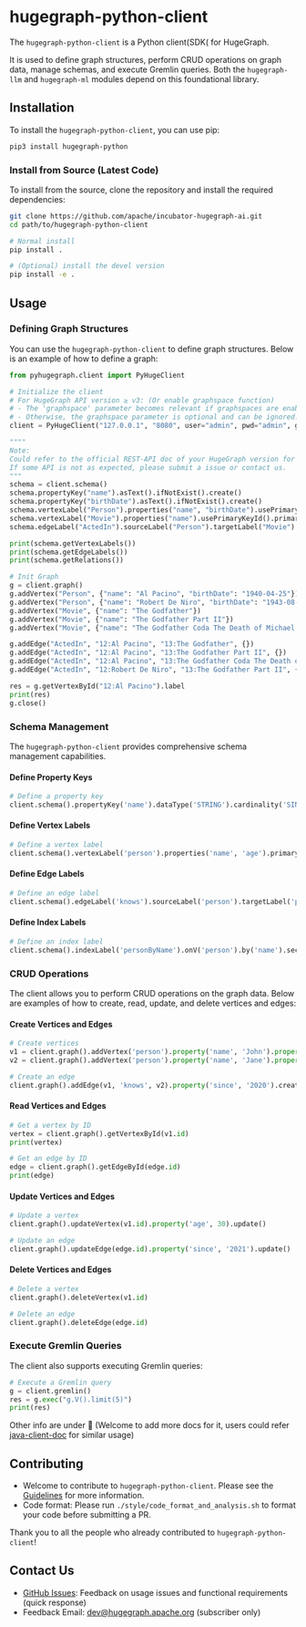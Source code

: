 # hugegraph-python-client

The `hugegraph-python-client` is a Python client(SDK( for HugeGraph. 

It is used to define graph structures, perform CRUD operations on graph data, manage schemas, and execute Gremlin queries. Both the `hugegraph-llm` and `hugegraph-ml` modules depend on this foundational library.

## Installation

To install the `hugegraph-python-client`, you can use pip:

```bash
pip3 install hugegraph-python
```

### Install from Source (Latest Code)

To install from the source, clone the repository and install the required dependencies:

```bash
git clone https://github.com/apache/incubator-hugegraph-ai.git
cd path/to/hugegraph-python-client

# Normal install 
pip install .

# (Optional) install the devel version
pip install -e .
```

## Usage

### Defining Graph Structures

You can use the `hugegraph-python-client` to define graph structures. Below is an example of how to define a graph:

```python
from pyhugegraph.client import PyHugeClient

# Initialize the client
# For HugeGraph API version ≥ v3: (Or enable graphspace function)  
# - The 'graphspace' parameter becomes relevant if graphspaces are enabled.(default name is 'DEFAULT')
# - Otherwise, the graphspace parameter is optional and can be ignored. 
client = PyHugeClient("127.0.0.1", "8080", user="admin", pwd="admin", graph="hugegraph", graphspace="DEFAULT")

""""
Note:
Could refer to the official REST-API doc of your HugeGraph version for accurate details.
If some API is not as expected, please submit a issue or contact us.
"""
schema = client.schema()
schema.propertyKey("name").asText().ifNotExist().create()
schema.propertyKey("birthDate").asText().ifNotExist().create()
schema.vertexLabel("Person").properties("name", "birthDate").usePrimaryKeyId().primaryKeys("name").ifNotExist().create()
schema.vertexLabel("Movie").properties("name").usePrimaryKeyId().primaryKeys("name").ifNotExist().create()
schema.edgeLabel("ActedIn").sourceLabel("Person").targetLabel("Movie").ifNotExist().create()

print(schema.getVertexLabels())
print(schema.getEdgeLabels())
print(schema.getRelations())

# Init Graph
g = client.graph()
g.addVertex("Person", {"name": "Al Pacino", "birthDate": "1940-04-25"})
g.addVertex("Person", {"name": "Robert De Niro", "birthDate": "1943-08-17"})
g.addVertex("Movie", {"name": "The Godfather"})
g.addVertex("Movie", {"name": "The Godfather Part II"})
g.addVertex("Movie", {"name": "The Godfather Coda The Death of Michael Corleone"})

g.addEdge("ActedIn", "12:Al Pacino", "13:The Godfather", {})
g.addEdge("ActedIn", "12:Al Pacino", "13:The Godfather Part II", {})
g.addEdge("ActedIn", "12:Al Pacino", "13:The Godfather Coda The Death of Michael Corleone", {})
g.addEdge("ActedIn", "12:Robert De Niro", "13:The Godfather Part II", {})

res = g.getVertexById("12:Al Pacino").label
print(res)
g.close()
```

### Schema Management

The `hugegraph-python-client` provides comprehensive schema management capabilities.

#### Define Property Keys

```python
# Define a property key
client.schema().propertyKey('name').dataType('STRING').cardinality('SINGLE').create()
```

#### Define Vertex Labels

```python
# Define a vertex label
client.schema().vertexLabel('person').properties('name', 'age').primaryKeys('name').create()
```

#### Define Edge Labels

```python
# Define an edge label
client.schema().edgeLabel('knows').sourceLabel('person').targetLabel('person').properties('since').create()
```

#### Define Index Labels

```python
# Define an index label
client.schema().indexLabel('personByName').onV('person').by('name').secondary().create()
```

### CRUD Operations

The client allows you to perform CRUD operations on the graph data. Below are examples of how to create, read, update, and delete vertices and edges:

#### Create Vertices and Edges

```python
# Create vertices
v1 = client.graph().addVertex('person').property('name', 'John').property('age', 29).create()
v2 = client.graph().addVertex('person').property('name', 'Jane').property('age', 25).create()

# Create an edge
client.graph().addEdge(v1, 'knows', v2).property('since', '2020').create()
```

#### Read Vertices and Edges

```python
# Get a vertex by ID
vertex = client.graph().getVertexById(v1.id)
print(vertex)

# Get an edge by ID
edge = client.graph().getEdgeById(edge.id)
print(edge)
```

#### Update Vertices and Edges

```python
# Update a vertex
client.graph().updateVertex(v1.id).property('age', 30).update()

# Update an edge
client.graph().updateEdge(edge.id).property('since', '2021').update()
```

#### Delete Vertices and Edges

```python
# Delete a vertex
client.graph().deleteVertex(v1.id)

# Delete an edge
client.graph().deleteEdge(edge.id)
```

### Execute Gremlin Queries

The client also supports executing Gremlin queries:

```python
# Execute a Gremlin query
g = client.gremlin()
res = g.exec("g.V().limit(5)")
print(res)
```

Other info are under 🚧 (Welcome to add more docs for it, users could refer [java-client-doc]([url](https://hugegraph.apache.org/docs/clients/hugegraph-client/)) for similar usage)

## Contributing

* Welcome to contribute to `hugegraph-python-client`. Please see the [Guidelines](https://hugegraph.apache.org/docs/contribution-guidelines/) for more information.
* Code format: Please run `./style/code_format_and_analysis.sh` to format your code before submitting a PR.

Thank you to all the people who already contributed to `hugegraph-python-client`!

## Contact Us

* [GitHub Issues](https://github.com/apache/incubator-hugegraph-ai/issues): Feedback on usage issues and functional requirements (quick response)
* Feedback Email: [dev@hugegraph.apache.org]() (subscriber only)
